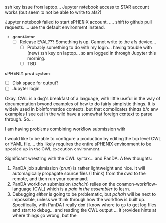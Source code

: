 ssh key issue from laptop...
Jupyter notebook access to STAR account works (but seem to not be able to write to afs?)

Jupyter notebook failed to start sPHENIX account. ....  shift to github pull requests. ... use the default environment instead.

- geant4star
	- [ ] Release EVAL??? Something is up.  Cannot write to the afs device...
		- [ ] Probably something to do with my login... having trouble with (new) ssh key on laptop... so am logged in through Jupyter this morning.
		- [ ] TBD

sPHENIX prod system
- [ ] Disk space for output?
- [ ] Jupyter login

Okay.  CWL is a dog's breakfast of a language, with little useful in the way of documentation beyond examples of how to do fairly simplistic things.   It is widely used in bioinformatice contexts, but that complicates things b/c any examples I see out in the wild have a somewhat foreign context to parse through.  So...



I am having problems combining workflow submission with 

I would like to be able to configure a production by editing the top level CWL or YAML file.... this likely requires the entire sPHENIX environment to be spooled up in the CWL execution environment.  

Significant wrestling with the CWL syntax... and PanDA.  A few thoughts:
1) PanDA job submission (*prun*) is rather lightweight and nice.  It will automagically propagate source files (I think) from the cwd to the remote, and then run your command.
2) PanDA workflow submission (*pchain*) relies on the common-workflow-language (CWL) which is a *pain in the assembler* to learn.
3) Debugging *either* is going to be problematic, but *pchain* will be next to impossible, unless we think through how the workflow is built up.  Specifically, with PanDA I really don't know where to go to get log files and start to debug... and reading the CWL output ... it provides hints at where things go wrong, but the 